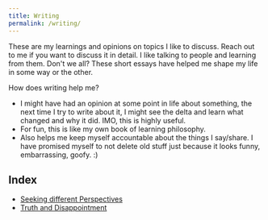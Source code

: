 ```yaml
---
title: Writing
permalink: /writing/
---
```

These are my learnings and opinions on topics I like to discuss. Reach out to me if you want to discuss it in detail. I like talking to people and learning from them. Don't we all? These short essays have helped me shape my life in some way or the other.

How does writing help me?
- I might have had an opinion at some point in life about something, the next time I try to write about it, I might see the delta and learn what changed and why it did. IMO, this is highly useful.
- For fun, this is like my own book of learning philosophy.
- Also helps me keep myself accountable about the things I say/share. I have promised myself to not delete old stuff just because it looks funny, embarrassing, goofy. :)

## Index
- [Seeking different Perspectives](/perspectives/)
- [Truth and Disappointment](/truth_and_disappointment/)
